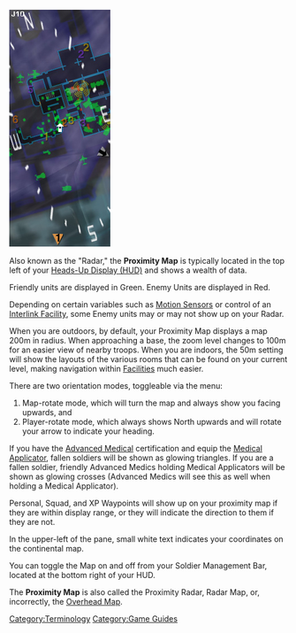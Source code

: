 ![`Proximity_map.jpg`](images/Proximity_map.jpg "Proximity_map.jpg")

Also known as the "Radar," the **Proximity Map** is typically located in
the top left of your [Heads-Up Display
(HUD)](Heads-up_Display.md "wikilink") and shows a wealth of data.

Friendly units are displayed in Green. Enemy Units are displayed in Red.

Depending on certain variables such as [Motion
Sensors](Adaptive_Construction_Engine.md#Motion_Sensor_Alarm "wikilink") or
control of an [Interlink Facility](Interlink_Facility.md "wikilink"), some
Enemy units may or may not show up on your Radar.

When you are outdoors, by default, your Proximity Map displays a map
200m in radius. When approaching a base, the zoom level changes to 100m
for an easier view of nearby troops. When you are indoors, the 50m
setting will show the layouts of the various rooms that can be found on
your current level, making navigation within
[Facilities](Facilities.md "wikilink") much easier.

There are two orientation modes, toggleable via the menu:

1.  Map-rotate mode, which will turn the map and always show you facing
    upwards, and
2.  Player-rotate mode, which always shows North upwards and will rotate
    your arrow to indicate your heading.

If you have the [Advanced Medical](Advanced_Medical.md "wikilink")
certification and equip the [Medical
Applicator](Medical_Applicator.md "wikilink"), fallen soldiers will be
shown as glowing triangles. If you are a fallen soldier, friendly
Advanced Medics holding Medical Applicators will be shown as glowing
crosses (Advanced Medics will see this as well when holding a Medical
Applicator).

Personal, Squad, and XP Waypoints will show up on your proximity map if
they are within display range, or they will indicate the direction to
them if they are not.

In the upper-left of the pane, small white text indicates your
coordinates on the continental map.

You can toggle the Map on and off from your Soldier Management Bar,
located at the bottom right of your HUD.

The **Proximity Map** is also called the Proximity Radar, Radar Map, or,
incorrectly, the [Overhead Map](Overhead_Map.md "wikilink").

[Category:Terminology](Category:Terminology.md "wikilink") [Category:Game
Guides](Category:Game_Guides.md "wikilink")
